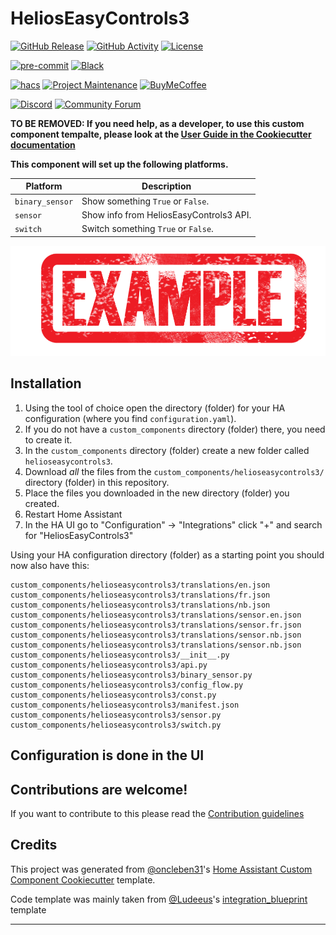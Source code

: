 # HeliosEasyControls3

[![GitHub Release][releases-shield]][releases]
[![GitHub Activity][commits-shield]][commits]
[![License][license-shield]](LICENSE)

[![pre-commit][pre-commit-shield]][pre-commit]
[![Black][black-shield]][black]

[![hacs][hacsbadge]][hacs]
[![Project Maintenance][maintenance-shield]][user_profile]
[![BuyMeCoffee][buymecoffeebadge]][buymecoffee]

[![Discord][discord-shield]][discord]
[![Community Forum][forum-shield]][forum]

**TO BE REMOVED: If you need help, as a developer, to use this custom component tempalte,
please look at the [User Guide in the Cookiecutter documentation](https://cookiecutter-homeassistant-custom-component.readthedocs.io/en/stable/quickstart.html)**

**This component will set up the following platforms.**

| Platform        | Description                                                               |
| --------------- | ------------------------------------------------------------------------- |
| `binary_sensor` | Show something `True` or `False`.                                         |
| `sensor`        | Show info from HeliosEasyControls3 API. |
| `switch`        | Switch something `True` or `False`.                                       |

![example][exampleimg]

## Installation

1. Using the tool of choice open the directory (folder) for your HA configuration (where you find `configuration.yaml`).
2. If you do not have a `custom_components` directory (folder) there, you need to create it.
3. In the `custom_components` directory (folder) create a new folder called `helioseasycontrols3`.
4. Download _all_ the files from the `custom_components/helioseasycontrols3/` directory (folder) in this repository.
5. Place the files you downloaded in the new directory (folder) you created.
6. Restart Home Assistant
7. In the HA UI go to "Configuration" -> "Integrations" click "+" and search for "HeliosEasyControls3"

Using your HA configuration directory (folder) as a starting point you should now also have this:

```text
custom_components/helioseasycontrols3/translations/en.json
custom_components/helioseasycontrols3/translations/fr.json
custom_components/helioseasycontrols3/translations/nb.json
custom_components/helioseasycontrols3/translations/sensor.en.json
custom_components/helioseasycontrols3/translations/sensor.fr.json
custom_components/helioseasycontrols3/translations/sensor.nb.json
custom_components/helioseasycontrols3/translations/sensor.nb.json
custom_components/helioseasycontrols3/__init__.py
custom_components/helioseasycontrols3/api.py
custom_components/helioseasycontrols3/binary_sensor.py
custom_components/helioseasycontrols3/config_flow.py
custom_components/helioseasycontrols3/const.py
custom_components/helioseasycontrols3/manifest.json
custom_components/helioseasycontrols3/sensor.py
custom_components/helioseasycontrols3/switch.py
```

## Configuration is done in the UI

<!---->

## Contributions are welcome!

If you want to contribute to this please read the [Contribution guidelines](CONTRIBUTING.md)

## Credits

This project was generated from [@oncleben31](https://github.com/oncleben31)'s [Home Assistant Custom Component Cookiecutter](https://github.com/oncleben31/cookiecutter-homeassistant-custom-component) template.

Code template was mainly taken from [@Ludeeus](https://github.com/ludeeus)'s [integration_blueprint][integration_blueprint] template

---

[integration_blueprint]: https://github.com/custom-components/integration_blueprint
[black]: https://github.com/psf/black
[black-shield]: https://img.shields.io/badge/code%20style-black-000000.svg?style=for-the-badge
[buymecoffee]: https://www.buymeacoffee.com/LukasMerz
[buymecoffeebadge]: https://img.shields.io/badge/buy%20me%20a%20coffee-donate-yellow.svg?style=for-the-badge
[commits-shield]: https://img.shields.io/github/commit-activity/y/LukasMerz/helioseasycontrols3.svg?style=for-the-badge
[commits]: https://github.com/LukasMerz/helioseasycontrols3/commits/main
[hacs]: https://hacs.xyz
[hacsbadge]: https://img.shields.io/badge/HACS-Custom-orange.svg?style=for-the-badge
[discord]: https://discord.gg/Qa5fW2R
[discord-shield]: https://img.shields.io/discord/330944238910963714.svg?style=for-the-badge
[exampleimg]: example.png
[forum-shield]: https://img.shields.io/badge/community-forum-brightgreen.svg?style=for-the-badge
[forum]: https://community.home-assistant.io/
[license-shield]: https://img.shields.io/github/license/LukasMerz/helioseasycontrols3.svg?style=for-the-badge
[maintenance-shield]: https://img.shields.io/badge/maintainer-%40LukasMerz-blue.svg?style=for-the-badge
[pre-commit]: https://github.com/pre-commit/pre-commit
[pre-commit-shield]: https://img.shields.io/badge/pre--commit-enabled-brightgreen?style=for-the-badge
[releases-shield]: https://img.shields.io/github/release/LukasMerz/helioseasycontrols3.svg?style=for-the-badge
[releases]: https://github.com/LukasMerz/helioseasycontrols3/releases
[user_profile]: https://github.com/LukasMerz

